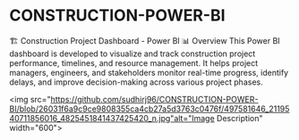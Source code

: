 # CONSTRUCTION-POWER-BI
🏗️ Construction Project Dashboard - Power BI 📊 Overview This Power BI dashboard is developed to visualize and track construction project performance, timelines, and resource management. It helps project managers, engineers, and stakeholders monitor real-time progress, identify delays, and improve decision-making across various project phases.

<img src="https://github.com/sudhirj96/CONSTRUCTION-POWER-BI/blob/26031f6a9c9ce9808355ca4cb27a5d3763c0476f/497581646_2119540711856016_4825451841437425420_n.jpg"alt="Image Description" width="600">
